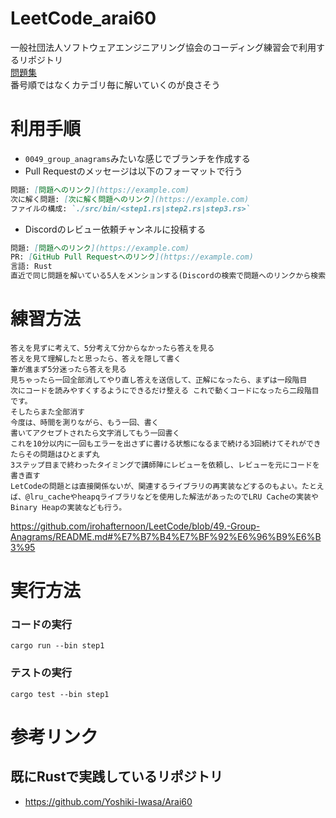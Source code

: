 # LeetCode_arai60
一般社団法人ソフトウェアエンジニアリング協会のコーディング練習会で利用するリポジトリ  
[問題集](https://1kohei1.com/leetcode/)  
番号順ではなくカテゴリ毎に解いていくのが良さそう

# 利用手順
- `0049_group_anagrams`みたいな感じでブランチを作成する
- Pull Requestのメッセージは以下のフォーマットで行う

```md
問題: [問題へのリンク](https://example.com)
次に解く問題: [次に解く問題へのリンク](https://example.com)
ファイルの構成: `./src/bin/<step1.rs|step2.rs|step3.rs>`
```

- Discordのレビュー依頼チャンネルに投稿する
``` md
問題: [問題へのリンク](https://example.com)
PR: [GitHub Pull Requestへのリンク](https://example.com)
言語: Rust
直近で同じ問題を解いている5人をメンションする(Discordの検索で問題へのリンクから検索するのが良さそう)
```

# 練習方法
    答えを見ずに考えて、5分考えて分からなかったら答えを見る
    答えを見て理解したと思ったら、答えを隠して書く
    筆が進まず5分迷ったら答えを見る
    見ちゃったら一回全部消してやり直し答えを送信して、正解になったら、まずは一段階目
    次にコードを読みやすくするようにできるだけ整える これで動くコードになったら二段階目です。
    そしたらまた全部消す
    今度は、時間を測りながら、もう一回、書く
    書いてアクセプトされたら文字消してもう一回書く
    これを10分以内に一回もエラーを出さずに書ける状態になるまで続ける3回続けてそれができたらその問題はひとまず丸
    3ステップ目まで終わったタイミングで講師陣にレビューを依頼し、レビューを元にコードを書き直す
    LetCodeの問題とは直接関係ないが、関連するライブラリの再実装などするのもよい。たとえば、@lru_cacheやheapqライブラリなどを使用した解法があったのでLRU Cacheの実装やBinary Heapの実装なども行う。
https://github.com/irohafternoon/LeetCode/blob/49.-Group-Anagrams/README.md#%E7%B7%B4%E7%BF%92%E6%96%B9%E6%B3%95

# 実行方法
### コードの実行
`cargo run --bin step1`

### テストの実行
`cargo test --bin step1`

# 参考リンク
## 既にRustで実践しているリポジトリ
- https://github.com/Yoshiki-Iwasa/Arai60
